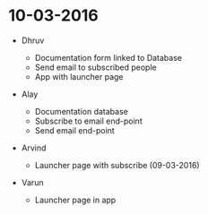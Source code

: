 # 10-03-2016

* Dhruv
  * Documentation form linked to Database
  * Send email to subscribed people
  * App with launcher page

* Alay
  * Documentation database
  * Subscribe to email end-point
  * Send email end-point

* Arvind
  * Launcher page with subscribe (09-03-2016)

* Varun
  * Launcher page in app
